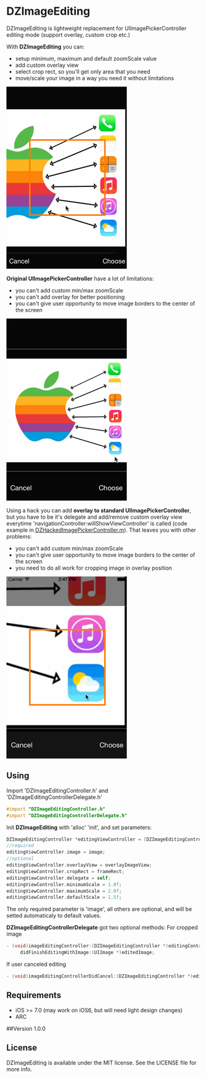 DZImageEditing
==============
DZImageEditing is lightweight replacement for UIImagePickerController editing mode (support overlay, custom crop etc.)

With **DZImageEditing** you can:
 - setup minimum, maximum and default zoomScale value
 - add custom overlay view
 - select crop rect, so you'll get only area that you need
 - move/scale your image in a way you need it without limitations

![Demo](https://raw.githubusercontent.com/DZozulya/DZImageEditing/master/DemoGifs/DZImageEditing.gif)


**Original UIImagePickerController** have a lot of limitations:
 - you can't add custom min/max zoomScale
 - you can't add overlay for better positioning
 - you can't give user opportunity to move image borders to the center of the screen

![Demo](https://raw.githubusercontent.com/DZozulya/DZImageEditing/master/DemoGifs/Original.gif)

Using a hack you can add **overlay to standard UIImagePickerController**, but you have to be it's delegate and add/remove custom overlay view everytime 'navigationController:willShowViewController' is called (code example in [DZHackedImagePickerController.m]). That leaves you with other problems:
 - you can't add custom min/max zoomScale
 - you can't give user opportunity to move image borders to the center of the screen
 - you need to do all work for cropping image in overlay position

![Demo](https://raw.githubusercontent.com/DZozulya/DZImageEditing/master/DemoGifs/OriginalHack.gif)

## Using
Import 'DZImageEditingController.h' and 'DZImageEditingControllerDelegate.h'
```objective-c
#import "DZImageEditingController.h"
#import "DZImageEditingControllerDelegate.h"
```

Init **DZImageEditing** with 'alloc' 'init', and set parameters:
```objective-c
DZImageEditingController *editingViewController = [DZImageEditingController new];
//required
editingViewController.image = image;
//optional
editingViewController.overlayView = overlayImageView;
editingViewController.cropRect = frameRect;
editingViewController.delegate = self;
editingViewController.minimumScale = 1.0f;
editingViewController.maximumScale = 2.0f;
editingViewController.defaultScale = 1.5f;
```
The only required parameter is 'image', all others are optional, and will be setted automaticaly to default values.

**DZImageEditingControllerDelegate** got two optional methods:
For cropped image
```objective-c
- (void)imageEditingController:(DZImageEditingController *)editingController
     didFinishEditingWithImage:(UIImage *)editedImage;
```

If user canceled editing
```objective-c
- (void)imageEditingControllerDidCancel:(DZImageEditingController *)editingController;
```

## Requirements
- iOS >= 7.0 (may work on iOS6, but will need light design changes)
- ARC

##Version
1.0.0

## License
DZImageEditing is available under the MIT license. See the LICENSE file for more info.

[DZHackedImagePickerController.m]:https://raw.githubusercontent.com/DZozulya/DZImageEditing/master/DZImageEditingExample/ViewControllers/DZHackedImagePickerController.m
